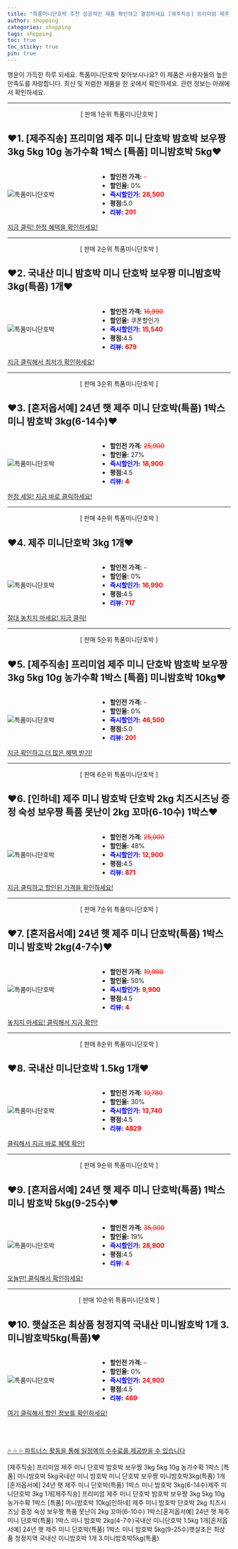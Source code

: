 ```yaml
---
title: "특품미니단호박 추천 성공적인 제품 확인하고 결정하세요 [제주직송] 프리미엄 제주 미니 단호박"
author: shopping
categories: shopping
tags: shopping
toc: true
toc_sticky: true
pin: true
---
```

행운이 가득한 하루 되세요. 특품미니단호박 찾아보시나요? 이 제품은 사용자들의 높은 만족도를 자랑합니다. 최신 및 저렴한 제품을 한 곳에서 확인하세요. 관련 정보는 아래에서 확인하세요.

---
<p class="toplist" style="margin: 0 auto; display: block; width: fit-content;">[ 판매 1순위 특품미니단호박 ]</p>

<h2><strong>❤️1. [제주직송] 프리미엄 제주 미니 단호박 밤호박 보우짱 3kg 5kg 10g 농가수확 1박스 [특품] 미니밤호박 5kg❤️</strong></h2>

<div style="display: flex; align-items: center;">
    <div style="flex: 0.4;">
        <img src="https://thumbnail6.coupangcdn.com/thumbnails/remote/230x230ex/image/vendor_inventory/8e8c/8a8174d5ba52ba97eed693a759de9944ede1f16fed52cd6f6434e15b9813.jpg" alt="특품미니단호박" style="max-width: 100%;">
    </div>
    <div style="flex: 0.6; margin-left: 10px;">
        <ul>
            <li><strong>할인전 가격:</strong> <del style="color: red;">-</del></li>
            <li><strong>할인율:</strong> 0%</li>
            <li><span style='color:blue'><strong>즉시할인가:</strong></span> <span style='color:red'><strong>28,500</strong></span></li>
            <li><strong>평점:</strong>5.0</li>
            <li><span style='color:blue'><strong>리뷰:</strong></span> <span style='color:red'><strong>201</strong></span></li>
        </ul>
    </div>
</div>
<div class="center">
    <a href="https://selin100587.github.io?lptag=AF9450613&subid=githubio&pageKey=7434208552&traceid=V0-153&itemId=19316068217&vendorItemId=86429363849" class="myButton">
        지금 클릭! 한정 혜택을 확인하세요!
    </a>
</div>


---
<p class="toplist" style="margin: 0 auto; display: block; width: fit-content;">[ 판매 2순위 특품미니단호박 ]</p>

<h2><strong>❤️2. 국내산 미니 밤호박 미니 단호박 보우짱 미니밤호박3kg(특품) 1개❤️</strong></h2>

<div style="display: flex; align-items: center;">
    <div style="flex: 0.4;">
        <img src="https://thumbnail6.coupangcdn.com/thumbnails/remote/230x230ex/image/vendor_inventory/c6ba/d8c57ed287ada00e6f5defe26cc18a296038c85a7f0b6b3c7280d88d793b.jpg" alt="특품미니단호박" style="max-width: 100%;">
    </div>
    <div style="flex: 0.6; margin-left: 10px;">
        <ul>
            <li><strong>할인전 가격:</strong> <del style="color: red;">16,990</del></li>
            <li><strong>할인율:</strong> 쿠폰할인가</li>
            <li><span style='color:blue'><strong>즉시할인가:</strong></span> <span style='color:red'><strong>15,540</strong></span></li>
            <li><strong>평점:</strong>4.5</li>
            <li><span style='color:blue'><strong>리뷰:</strong></span> <span style='color:red'><strong>679</strong></span></li>
        </ul>
    </div>
</div>
<div class="center">
    <a href="https://selin100587.github.io?lptag=AF9450613&subid=githubio&pageKey=5756597199&traceid=V0-153&itemId=9736909123&vendorItemId=87228119272" class="myButton">
        지금 클릭해서 최저가 확인하세요!
    </a>
</div>


---
<p class="toplist" style="margin: 0 auto; display: block; width: fit-content;">[ 판매 3순위 특품미니단호박 ]</p>

<h2><strong>❤️3. [혼저옵서예] 24년 햇 제주 미니 단호박(특품) 1박스 미니 밤호박 3kg(6-14수)❤️</strong></h2>

<div style="display: flex; align-items: center;">
    <div style="flex: 0.4;">
        <img src="https://thumbnail7.coupangcdn.com/thumbnails/remote/230x230ex/image/vendor_inventory/2f28/24ba1c2fc8b2c13cc5efe1dc2c4a32b655b4114f281c0a9c99bc27fda2e2.jpg" alt="특품미니단호박" style="max-width: 100%;">
    </div>
    <div style="flex: 0.6; margin-left: 10px;">
        <ul>
            <li><strong>할인전 가격:</strong> <del style="color: red;">25,900</del></li>
            <li><strong>할인율:</strong> 27%</li>
            <li><span style='color:blue'><strong>즉시할인가:</strong></span> <span style='color:red'><strong>18,900</strong></span></li>
            <li><strong>평점:</strong>4.5</li>
            <li><span style='color:blue'><strong>리뷰:</strong></span> <span style='color:red'><strong>4</strong></span></li>
        </ul>
    </div>
</div>
<div class="center">
    <a href="https://selin100587.github.io?lptag=AF9450613&subid=githubio&pageKey=8176704530&traceid=V0-153&itemId=23367423748&vendorItemId=90397694854" class="myButton">
        한정 세일! 지금 바로 클릭하세요!
    </a>
</div>


---
<p class="toplist" style="margin: 0 auto; display: block; width: fit-content;">[ 판매 4순위 특품미니단호박 ]</p>

<h2><strong>❤️4. 제주 미니단호박 3kg 1개❤️</strong></h2>

<div style="display: flex; align-items: center;">
    <div style="flex: 0.4;">
        <img src="https://thumbnail8.coupangcdn.com/thumbnails/remote/230x230ex/image/retail/images/748093392349248-56802e40-b5ea-46d4-9cc0-dd9414c3d002.jpg" alt="특품미니단호박" style="max-width: 100%;">
    </div>
    <div style="flex: 0.6; margin-left: 10px;">
        <ul>
            <li><strong>할인전 가격:</strong> <del style="color: red;">-</del></li>
            <li><strong>할인율:</strong> 0%</li>
            <li><span style='color:blue'><strong>즉시할인가:</strong></span> <span style='color:red'><strong>16,990</strong></span></li>
            <li><strong>평점:</strong>4.5</li>
            <li><span style='color:blue'><strong>리뷰:</strong></span> <span style='color:red'><strong>717</strong></span></li>
        </ul>
    </div>
</div>
<div class="center">
    <a href="https://selin100587.github.io?lptag=AF9450613&subid=githubio&pageKey=7390920009&traceid=V0-153&itemId=19108371490&vendorItemId=86228638730" class="myButton">
        절대 놓치지 마세요! 지금 클릭!
    </a>
</div>


---
<p class="toplist" style="margin: 0 auto; display: block; width: fit-content;">[ 판매 5순위 특품미니단호박 ]</p>

<h2><strong>❤️5. [제주직송] 프리미엄 제주 미니 단호박 밤호박 보우짱 3kg 5kg 10g 농가수확 1박스 [특품] 미니밤호박 10kg❤️</strong></h2>

<div style="display: flex; align-items: center;">
    <div style="flex: 0.4;">
        <img src="https://thumbnail6.coupangcdn.com/thumbnails/remote/230x230ex/image/vendor_inventory/8e8c/8a8174d5ba52ba97eed693a759de9944ede1f16fed52cd6f6434e15b9813.jpg" alt="특품미니단호박" style="max-width: 100%;">
    </div>
    <div style="flex: 0.6; margin-left: 10px;">
        <ul>
            <li><strong>할인전 가격:</strong> <del style="color: red;">-</del></li>
            <li><strong>할인율:</strong> 0%</li>
            <li><span style='color:blue'><strong>즉시할인가:</strong></span> <span style='color:red'><strong>46,500</strong></span></li>
            <li><strong>평점:</strong>5.0</li>
            <li><span style='color:blue'><strong>리뷰:</strong></span> <span style='color:red'><strong>201</strong></span></li>
        </ul>
    </div>
</div>
<div class="center">
    <a href="https://selin100587.github.io?lptag=AF9450613&subid=githubio&pageKey=7434208552&traceid=V0-153&itemId=19316068219&vendorItemId=86429363836" class="myButton">
        지금 확인하고 더 많은 혜택 받기!
    </a>
</div>


---
<p class="toplist" style="margin: 0 auto; display: block; width: fit-content;">[ 판매 6순위 특품미니단호박 ]</p>

<h2><strong>❤️6. [인하네] 제주 미니 밤호박 단호박 2kg 치즈시즈닝 증정 숙성 보우짱 특품 못난이 2kg 꼬마(6-10수) 1박스❤️</strong></h2>

<div style="display: flex; align-items: center;">
    <div style="flex: 0.4;">
        <img src="https://thumbnail7.coupangcdn.com/thumbnails/remote/230x230ex/image/vendor_inventory/31fc/beeda69e1ed248c67ae611cba89f77c25c87149433c2be121108ccf4dc82.jpg" alt="특품미니단호박" style="max-width: 100%;">
    </div>
    <div style="flex: 0.6; margin-left: 10px;">
        <ul>
            <li><strong>할인전 가격:</strong> <del style="color: red;">25,000</del></li>
            <li><strong>할인율:</strong> 48%</li>
            <li><span style='color:blue'><strong>즉시할인가:</strong></span> <span style='color:red'><strong>12,900</strong></span></li>
            <li><strong>평점:</strong>4.5</li>
            <li><span style='color:blue'><strong>리뷰:</strong></span> <span style='color:red'><strong>871</strong></span></li>
        </ul>
    </div>
</div>
<div class="center">
    <a href="https://selin100587.github.io?lptag=AF9450613&subid=githubio&pageKey=6645917734&traceid=V0-153&itemId=15209595368&vendorItemId=77394959521" class="myButton">
        지금 클릭하고 할인된 가격을 확인하세요!
    </a>
</div>


---
<p class="toplist" style="margin: 0 auto; display: block; width: fit-content;">[ 판매 7순위 특품미니단호박 ]</p>

<h2><strong>❤️7. [혼저옵서예] 24년 햇 제주 미니 단호박(특품) 1박스 미니 밤호박 2kg(4-7수)❤️</strong></h2>

<div style="display: flex; align-items: center;">
    <div style="flex: 0.4;">
        <img src="https://thumbnail7.coupangcdn.com/thumbnails/remote/230x230ex/image/vendor_inventory/2f28/24ba1c2fc8b2c13cc5efe1dc2c4a32b655b4114f281c0a9c99bc27fda2e2.jpg" alt="특품미니단호박" style="max-width: 100%;">
    </div>
    <div style="flex: 0.6; margin-left: 10px;">
        <ul>
            <li><strong>할인전 가격:</strong> <del style="color: red;">19,900</del></li>
            <li><strong>할인율:</strong> 50%</li>
            <li><span style='color:blue'><strong>즉시할인가:</strong></span> <span style='color:red'><strong>9,900</strong></span></li>
            <li><strong>평점:</strong>4.5</li>
            <li><span style='color:blue'><strong>리뷰:</strong></span> <span style='color:red'><strong>4</strong></span></li>
        </ul>
    </div>
</div>
<div class="center">
    <a href="https://selin100587.github.io?lptag=AF9450613&subid=githubio&pageKey=8176704530&traceid=V0-153&itemId=23367423746&vendorItemId=90397694850" class="myButton">
        놓치지 마세요! 클릭해서 지금 확인!
    </a>
</div>


---
<p class="toplist" style="margin: 0 auto; display: block; width: fit-content;">[ 판매 8순위 특품미니단호박 ]</p>

<h2><strong>❤️8. 국내산 미니단호박 1.5kg 1개❤️</strong></h2>

<div style="display: flex; align-items: center;">
    <div style="flex: 0.4;">
        <img src="https://thumbnail7.coupangcdn.com/thumbnails/remote/230x230ex/image/retail/images/369702996668705-9b7ffd62-685f-4b41-ac44-4446d6ce32ec.jpg" alt="특품미니단호박" style="max-width: 100%;">
    </div>
    <div style="flex: 0.6; margin-left: 10px;">
        <ul>
            <li><strong>할인전 가격:</strong> <del style="color: red;">19,780</del></li>
            <li><strong>할인율:</strong> 30%</li>
            <li><span style='color:blue'><strong>즉시할인가:</strong></span> <span style='color:red'><strong>13,740</strong></span></li>
            <li><strong>평점:</strong>4.5</li>
            <li><span style='color:blue'><strong>리뷰:</strong></span> <span style='color:red'><strong>4829</strong></span></li>
        </ul>
    </div>
</div>
<div class="center">
    <a href="https://selin100587.github.io?lptag=AF9450613&subid=githubio&pageKey=5838527304&traceid=V0-153&itemId=10125501072&vendorItemId=77408252407" class="myButton">
        클릭해서 지금 바로 혜택 확인!
    </a>
</div>


---
<p class="toplist" style="margin: 0 auto; display: block; width: fit-content;">[ 판매 9순위 특품미니단호박 ]</p>

<h2><strong>❤️9. [혼저옵서예] 24년 햇 제주 미니 단호박(특품) 1박스 미니 밤호박 5kg(9-25수)❤️</strong></h2>

<div style="display: flex; align-items: center;">
    <div style="flex: 0.4;">
        <img src="https://thumbnail7.coupangcdn.com/thumbnails/remote/230x230ex/image/vendor_inventory/2f28/24ba1c2fc8b2c13cc5efe1dc2c4a32b655b4114f281c0a9c99bc27fda2e2.jpg" alt="특품미니단호박" style="max-width: 100%;">
    </div>
    <div style="flex: 0.6; margin-left: 10px;">
        <ul>
            <li><strong>할인전 가격:</strong> <del style="color: red;">35,900</del></li>
            <li><strong>할인율:</strong> 19%</li>
            <li><span style='color:blue'><strong>즉시할인가:</strong></span> <span style='color:red'><strong>28,900</strong></span></li>
            <li><strong>평점:</strong>4.5</li>
            <li><span style='color:blue'><strong>리뷰:</strong></span> <span style='color:red'><strong>4</strong></span></li>
        </ul>
    </div>
</div>
<div class="center">
    <a href="https://selin100587.github.io?lptag=AF9450613&subid=githubio&pageKey=8176704530&traceid=V0-153&itemId=23367423745&vendorItemId=90397694846" class="myButton">
        오늘만! 클릭해서 확인하세요!
    </a>
</div>


---
<p class="toplist" style="margin: 0 auto; display: block; width: fit-content;">[ 판매 10순위 특품미니단호박 ]</p>

<h2><strong>❤️10. 햇살조은 최상품 청정지역 국내산 미니밤호박 1개 3.미니밤호박5kg(특품)❤️</strong></h2>

<div style="display: flex; align-items: center;">
    <div style="flex: 0.4;">
        <img src="https://thumbnail9.coupangcdn.com/thumbnails/remote/230x230ex/image/vendor_inventory/d30a/121e974e5db3c87103a919090b27710296038c63f21ad91965dcd48ded0e.jpg" alt="특품미니단호박" style="max-width: 100%;">
    </div>
    <div style="flex: 0.6; margin-left: 10px;">
        <ul>
            <li><strong>할인전 가격:</strong> <del style="color: red;">-</del></li>
            <li><strong>할인율:</strong> 0%</li>
            <li><span style='color:blue'><strong>즉시할인가:</strong></span> <span style='color:red'><strong>24,900</strong></span></li>
            <li><strong>평점:</strong>4.5</li>
            <li><span style='color:blue'><strong>리뷰:</strong></span> <span style='color:red'><strong>469</strong></span></li>
        </ul>
    </div>
</div>
<div class="center">
    <a href="https://selin100587.github.io?lptag=AF9450613&subid=githubio&pageKey=6630716830&traceid=V0-153&itemId=15114418909&vendorItemId=86839403631" class="myButton">
        여기 클릭해서 할인 정보를 확인하세요!
    </a>
</div>

<br><br><br>[💦 💦 💦 파트너스 활동을 통해 일정액의 수수료를 제공받을 수 있습니다](https://link.coupang.com/a/bcpT2c)<br><br>[제주직송] 프리미엄 제주 미니 단호박 밤호박 보우짱 3kg 5kg 10g 농가수확 1박스 [특품] 미니밤호박 5kg국내산 미니 밤호박 미니 단호박 보우짱 미니밤호박3kg(특품) 1개[혼저옵서예] 24년 햇 제주 미니 단호박(특품) 1박스 미니 밤호박 3kg(6-14수)제주 미니단호박 3kg 1개[제주직송] 프리미엄 제주 미니 단호박 밤호박 보우짱 3kg 5kg 10g 농가수확 1박스 [특품] 미니밤호박 10kg[인하네] 제주 미니 밤호박 단호박 2kg 치즈시즈닝 증정 숙성 보우짱 특품 못난이 2kg 꼬마(6-10수) 1박스[혼저옵서예] 24년 햇 제주 미니 단호박(특품) 1박스 미니 밤호박 2kg(4-7수)국내산 미니단호박 1.5kg 1개[혼저옵서예] 24년 햇 제주 미니 단호박(특품) 1박스 미니 밤호박 5kg(9-25수)햇살조은 최상품 청정지역 국내산 미니밤호박 1개 3.미니밤호박5kg(특품)
